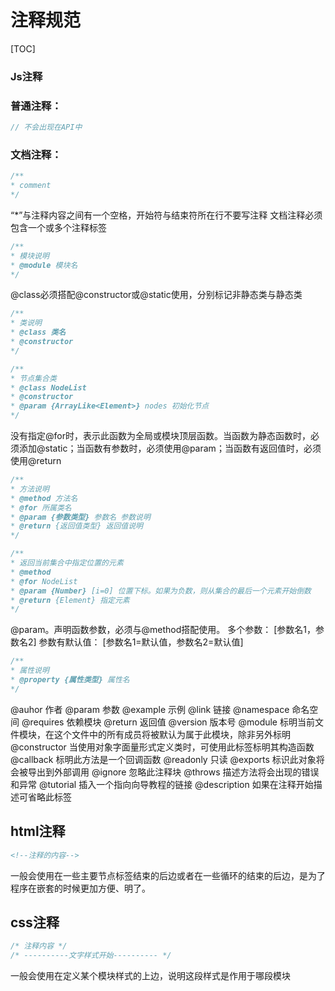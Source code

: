 # 注释规范

[TOC]



### Js注释
### 普通注释：

```js
// 不会出现在API中
```

### 文档注释：

```js
/**
* comment
*/
```

“*”与注释内容之间有一个空格，开始符与结束符所在行不要写注释
文档注释必须包含一个或多个注释标签
```js
/**
* 模块说明
* @module 模块名
*/
```

@class必须搭配@constructor或@static使用，分别标记非静态类与静态类
```js
/**
* 类说明
* @class 类名
* @constructor
*/
```

```js
/**
* 节点集合类
* @class NodeList
* @constructor
* @param {ArrayLike<Element>} nodes 初始化节点
*/
```

没有指定@for时，表示此函数为全局或模块顶层函数。当函数为静态函数时，必须添加@static；当函数有参数时，必须使用@param；当函数有返回值时，必须使用@return
```js
/**
* 方法说明
* @method 方法名
* @for 所属类名
* @param {参数类型} 参数名 参数说明
* @return {返回值类型} 返回值说明
*/
```

```js
/**
* 返回当前集合中指定位置的元素
* @method
* @for NodeList
* @param {Number} [i=0] 位置下标。如果为负数，则从集合的最后一个元素开始倒数
* @return {Element} 指定元素
*/
```

@param。声明函数参数，必须与@method搭配使用。
多个参数：
[参数名1，参数名2]
参数有默认值：
[参数名1=默认值，参数名2=默认值]
```js
/**
* 属性说明
* @property {属性类型} 属性名
*/
```

@auhor 作者
@param 参数
@example 示例
@link 链接
@namespace 命名空间
@requires 依赖模块
@return 返回值
@version 版本号
@module 标明当前文件模块，在这个文件中的所有成员将被默认为属于此模块，除非另外标明
@constructor 当使用对象字面量形式定义类时，可使用此标签标明其构造函数
@callback 标明此方法是一个回调函数
@readonly 只读
@exports  标识此对象将会被导出到外部调用
@ignore 忽略此注释块
@throws 描述方法将会出现的错误和异常
@tutorial 插入一个指向向导教程的链接
@description 如果在注释开始描述可省略此标签

## html注释

```html
<!--注释的内容-->
```
一般会使用在一些主要节点标签结束的后边或者在一些循环的结束的后边，是为了程序在嵌套的时候更加方便、明了。

## css注释

```css
/* 注释内容 */
/* ----------文字样式开始---------- */
```
一般会使用在定义某个模块样式的上边，说明这段样式是作用于哪段模块





